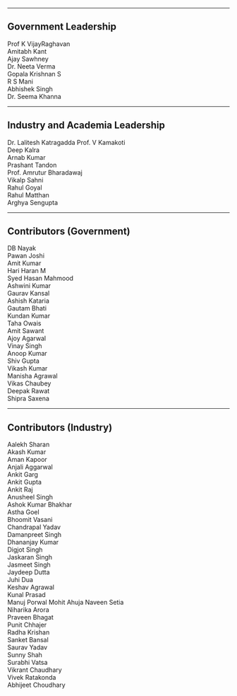 ---------------------------------
Government Leadership
---------------------------------
Prof K  VijayRaghavan  
Amitabh Kant  
Ajay Sawhney  
Dr. Neeta Verma  
Gopala Krishnan S  
R S Mani  
Abhishek Singh  
Dr. Seema Khanna  

---------------------------------
Industry and Academia Leadership
---------------------------------
Dr. Lalitesh Katragadda
Prof. V Kamakoti  
Deep Kalra  
Arnab Kumar  
Prashant Tandon  
Prof. Amrutur Bharadawaj  
Vikalp Sahni  
Rahul Goyal  
Rahul Matthan  
Arghya Sengupta  

---------------------------------
Contributors (Government)
---------------------------------
DB Nayak  
Pawan Joshi  
Amit Kumar  
Hari Haran M  
Syed Hasan Mahmood  
Ashwini Kumar  
Gaurav Kansal  
Ashish Kataria  
Gautam Bhati  
Kundan Kumar  
Taha Owais  
Amit Sawant  
Ajoy Agarwal  
Vinay Singh  
Anoop Kumar  
Shiv Gupta  
Vikash Kumar  
Manisha Agrawal  
Vikas Chaubey  
Deepak Rawat  
Shipra Saxena  

---------------------------------
Contributors (Industry)
---------------------------------
Aalekh Sharan  
Akash Kumar  
Aman Kapoor  
Anjali Aggarwal  
Ankit Garg  
Ankit Gupta   
Ankit Raj  
Anusheel Singh  
Ashok Kumar Bhakhar  
Astha Goel  
Bhoomit Vasani  
Chandrapal Yadav  
Damanpreet Singh  
Dhananjay Kumar  
Digjot Singh  
Jaskaran Singh  
Jasmeet Singh  
Jaydeep Dutta  
Juhi Dua  
Keshav Agrawal  
Kunal Prasad  
Manuj Porwal
Mohit Ahuja
Naveen Setia  
Niharika Arora  
Praveen Bhagat  
Punit Chhajer  
Radha Krishan  
Sanket Bansal  
Saurav Yadav  
Sunny Shah  
Surabhi Vatsa  
Vikrant Chaudhary  
Vivek Ratakonda  
Abhijeet Choudhary